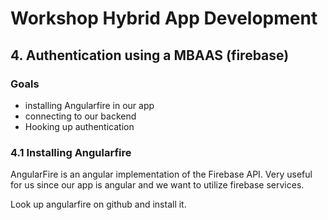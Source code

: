 # Workshop Hybrid App Development
## 4. Authentication using a MBAAS (firebase)
### Goals

* installing Angularfire in our app
* connecting to our backend
* Hooking up authentication

### 4.1 Installing Angularfire
AngularFire is an angular implementation of the Firebase API. Very useful for us since our app is angular and we
want to utilize firebase services.


Look up angularfire on github and install it.

